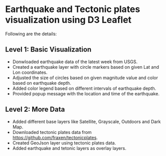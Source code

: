 # Earthquake and Tectonic plates visualization using D3 Leaflet

Following are the details:

## Level 1: Basic Visualization
- Donwloaded earthquake data of the latest week from USGS.
- Created a earthquake layer with circle markers based on given Lat and Lon coordinates.
- Adjusted the size of circles based on given magnitude value and color based on earthquake depth.
- Added color legend based on different intervals of earthquake depth.
- Provided popup message with the location and time of the earthquake.

## Level 2: More Data
- Added different base layers like Satellite, Grayscale, Outdoors and Dark Map.
- Downloaded tectonic plates data from https://github.com/fraxen/tectonicplates.
- Created GeoJson layer using tectonic plates data.
- Added earthquake and tetonic layers as overlay layers.
